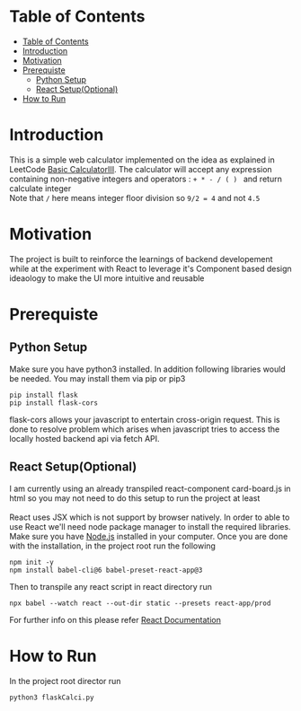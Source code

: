 # Table of Contents
- [Table of Contents](#table-of-contents)
- [Introduction](#introduction)
- [Motivation](#motivation)
- [Prerequiste](#prerequiste)
  - [Python Setup](#python-setup)
  - [React Setup(Optional)](#react-setupoptional)
- [How to Run](#how-to-run)

# Introduction
This is a simple web calculator implemented on the idea as explained in LeetCode [Basic CalculatorIII](https://leetcode.com/problems/basic-calculator-iii/). The calculator will accept any expression containing non-negative integers and operators : ```+ * - / ( ) ``` and return calculate integer \
Note that `/` here means integer floor division so `9/2 = 4` and not `4.5`

# Motivation
The project is built to reinforce the learnings of backend developement while at the experiment with React to leverage it's Component based design ideaology to make the UI more intuitive and reusable

# Prerequiste

## Python Setup
Make sure you have python3 installed. In addition following libraries would be needed. You may install them via pip or pip3
```
pip install flask
pip install flask-cors
```
flask-cors allows your javascript to entertain cross-origin request. This is done to resolve problem which arises when javascript tries to access the locally hosted backend api via fetch API.

## React Setup(Optional)
I am currently using an already transpiled react-component card-board.js in html so you may not need to do this setup to run the project at least \
\
React uses JSX which is not support by browser natively. In order to able to use React we'll need node package manager to install the required libraries.  Make sure you have [Node.js](https://nodejs.org/) installed in your computer. Once you are done with the installation, in  the project root run the following
```
npm init -y
npm install babel-cli@6 babel-preset-react-app@3
```
Then to transpile any react script in react directory run
```
npx babel --watch react --out-dir static --presets react-app/prod 
```
For further info on this please refer [React Documentation](https://reactjs.org/docs/add-react-to-a-website.html)


# How to Run
In the project root director run
```
python3 flaskCalci.py
```



